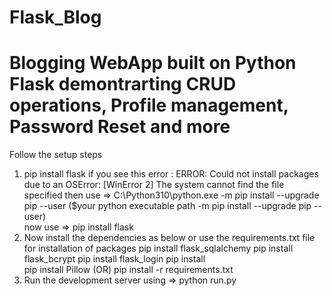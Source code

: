 # Flask_Blog
# Blogging WebApp built on Python Flask demontrarting CRUD operations, Profile management, Password Reset and more
Follow the setup steps
1. pip install flask
   if you see this error : ERROR: Could not install packages due to an OSError: [WinError 2] The system cannot find the file specified
   then use => C:\Python310\python.exe -m pip install --upgrade pip --user  ($your python executable path -m pip install --upgrade pip --user)  
   now use  => pip install flask
2. Now install the dependencies as below or use the requirements.txt file for installation of packages
   pip install flask_sqlalchemy
   pip install flask_bcrypt
   pip install flask_login
   pip install 	
   pip install Pillow
      (OR)
   pip install -r requirements.txt   
3. Run the development server using => python run.py



